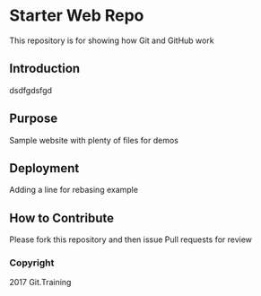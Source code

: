 # Starter Web Repo

This repository is for showing how Git and GitHub work

## Introduction
dsdfgdsfgd

## Purpose

Sample website with plenty of files for demos

## Deployment

Adding a line for rebasing example

## How to Contribute

Please fork this repository and then issue Pull requests for review

### Copyright

2017 Git.Training

